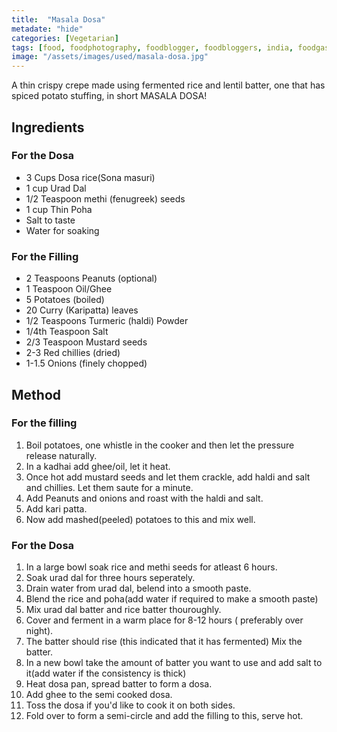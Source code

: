 ```yaml
---
title:  "Masala Dosa"
metadate: "hide"
categories: [Vegetarian]
tags: [food, foodphotography, foodblogger, foodbloggers, india, foodgasm, indianfood, love, foodcoma, foodporn,indiancooking, indianrecipe, foodlovers, indianfood, indianfoodbloggers, foodiesofinstagram, foodlove, indian, indiancouple, eatlocal, eathealthy, eatwell, desifood, trending, tasty, taste, yummyinmytummy, foodie, instafood, instafoodie, foodstagram, instagood, passionatepaprika, foodblog, easy, indian, recipe, mothersrecipe, cooking, easycooking, easyrecipe, simple, simplefood, masaladosa, southindian, easydosa, dosafilling, easyindianfood]
image: "/assets/images/used/masala-dosa.jpg"
---
```


A thin crispy crepe made using fermented rice and lentil batter, one that has spiced potato stuffing, in short MASALA DOSA!

## Ingredients
### For the Dosa
- 3 Cups Dosa rice(Sona masuri)
- 1 cup Urad Dal
- 1/2 Teaspoon methi (fenugreek) seeds
- 1 cup Thin Poha
- Salt to taste
- Water for soaking
### For the Filling
- 2 Teaspoons Peanuts (optional)
- 1 Teaspoon Oil/Ghee
- 5 Potatoes (boiled)
- 20 Curry (Karipatta) leaves
- 1/2 Teaspoons Turmeric (haldi) Powder
- 1/4th Teaspoon Salt
- 2/3 Teaspoon Mustard seeds
- 2-3 Red chillies (dried)
- 1-1.5 Onions (finely chopped) 
## Method
### For the filling
1. Boil potatoes, one whistle in the cooker and then let the pressure release naturally.
2. In a kadhai add ghee/oil, let it heat.
3. Once hot add mustard seeds and let them crackle, add haldi and salt and chillies. Let them saute for a minute.
4. Add Peanuts and onions and roast with the haldi and salt.
5. Add kari patta. 
6. Now add mashed(peeled) potatoes to this and mix well. 
### For the Dosa
1. In a large bowl soak rice and methi seeds for atleast 6 hours. 
2. Soak urad dal for three hours seperately. 
3. Drain water from urad dal, belend into a smooth paste. 
4. Blend the rice and poha(add water if required to make a smooth paste)
5. Mix urad dal batter and rice batter thouroughly. 
6. Cover and ferment in a warm place for 8-12 hours ( preferably over night). 
7. The batter should rise (this indicated that it has fermented) Mix the batter.
8. In a new bowl take the amount of batter you want to use and add salt to it(add water if the consistency is thick)
9. Heat dosa pan, spread batter to form a dosa. 
10. Add ghee to the semi cooked dosa. 
11. Toss the dosa if you'd like to cook it on both sides. 
12. Fold over to form a semi-circle and add the filling to this, serve hot.  
